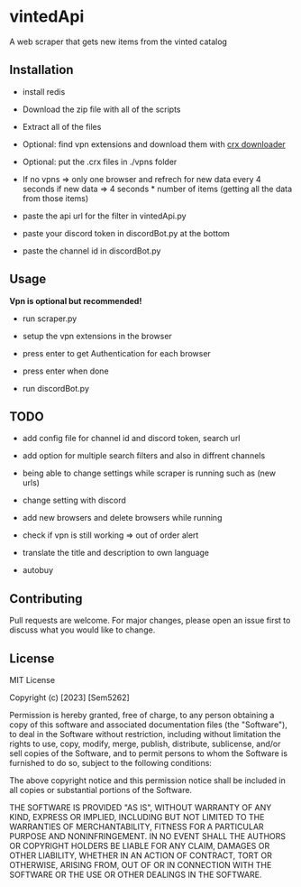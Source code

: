 # vintedApi

A web scraper that gets new items from the vinted catalog

## Installation

- install redis
- Download the zip file with all of the scripts
- Extract all of the files
- Optional: find vpn extensions and download them with [crx downloader](https://crxextractor.com/)
- Optional: put the .crx files in ./vpns folder
- If no vpns => only one browser and refrech for new data every 4 seconds if new data => 4 seconds * number of items (getting all the data from those items)

- paste the api url for the filter in vintedApi.py
- paste your discord token in discordBot.py at the bottom
- paste the channel id in discordBot.py

## Usage

**Vpn is optional but recommended!**

- run scraper.py
- setup the vpn extensions in the browser
- press enter to get Authentication for each browser
- press enter when done 

- run discordBot.py 

## TODO

- add config file for channel id and discord token, search url
- add option for multiple search filters and also in diffrent channels

- being able to change settings while scraper is running such as (new urls)
- change setting with discord
- add new browsers and delete browsers while running

- check if vpn is still working => out of order alert

- translate the title and description to own language

- autobuy

## Contributing

Pull requests are welcome. For major changes, please open an issue first
to discuss what you would like to change.


## License

MIT License

Copyright (c) [2023] [Sem5262]

Permission is hereby granted, free of charge, to any person obtaining a copy
of this software and associated documentation files (the "Software"), to deal
in the Software without restriction, including without limitation the rights
to use, copy, modify, merge, publish, distribute, sublicense, and/or sell
copies of the Software, and to permit persons to whom the Software is
furnished to do so, subject to the following conditions:

The above copyright notice and this permission notice shall be included in all
copies or substantial portions of the Software.

THE SOFTWARE IS PROVIDED "AS IS", WITHOUT WARRANTY OF ANY KIND, EXPRESS OR
IMPLIED, INCLUDING BUT NOT LIMITED TO THE WARRANTIES OF MERCHANTABILITY,
FITNESS FOR A PARTICULAR PURPOSE AND NONINFRINGEMENT. IN NO EVENT SHALL THE
AUTHORS OR COPYRIGHT HOLDERS BE LIABLE FOR ANY CLAIM, DAMAGES OR OTHER
LIABILITY, WHETHER IN AN ACTION OF CONTRACT, TORT OR OTHERWISE, ARISING FROM,
OUT OF OR IN CONNECTION WITH THE SOFTWARE OR THE USE OR OTHER DEALINGS IN THE
SOFTWARE.
